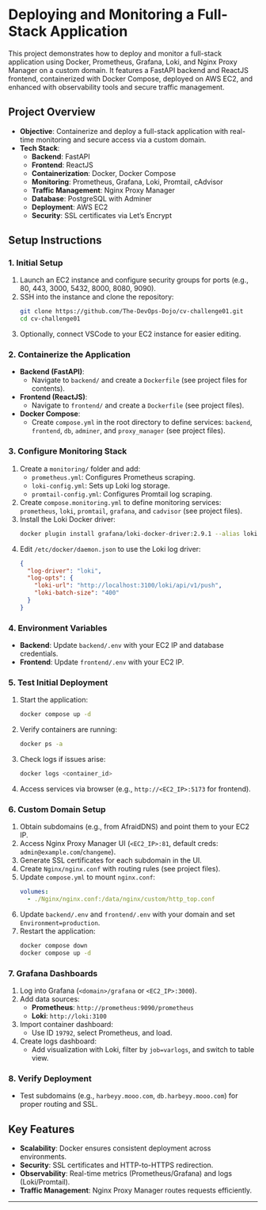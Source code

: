 # Deploying and Monitoring a Full-Stack Application

This project demonstrates how to deploy and monitor a full-stack application using Docker, Prometheus, Grafana, Loki, and Nginx Proxy Manager on a custom domain. It features a FastAPI backend and ReactJS frontend, containerized with Docker Compose, deployed on AWS EC2, and enhanced with observability tools and secure traffic management.

## Project Overview

- **Objective**: Containerize and deploy a full-stack application with real-time monitoring and secure access via a custom domain.
- **Tech Stack**:
  - **Backend**: FastAPI
  - **Frontend**: ReactJS
  - **Containerization**: Docker, Docker Compose
  - **Monitoring**: Prometheus, Grafana, Loki, Promtail, cAdvisor
  - **Traffic Management**: Nginx Proxy Manager
  - **Database**: PostgreSQL with Adminer
  - **Deployment**: AWS EC2
  - **Security**: SSL certificates via Let’s Encrypt

## Setup Instructions

### 1. Initial Setup
1. Launch an EC2 instance and configure security groups for ports (e.g., 80, 443, 3000, 5432, 8000, 8080, 9090).
2. SSH into the instance and clone the repository:
   ```bash
   git clone https://github.com/The-DevOps-Dojo/cv-challenge01.git
   cd cv-challenge01
   ```
3. Optionally, connect VSCode to your EC2 instance for easier editing.

### 2. Containerize the Application
- **Backend (FastAPI)**:
  - Navigate to `backend/` and create a `Dockerfile` (see project files for contents).
- **Frontend (ReactJS)**:
  - Navigate to `frontend/` and create a `Dockerfile` (see project files).
- **Docker Compose**:
  - Create `compose.yml` in the root directory to define services: `backend`, `frontend`, `db`, `adminer`, and `proxy_manager` (see project files).

### 3. Configure Monitoring Stack
1. Create a `monitoring/` folder and add:
   - `prometheus.yml`: Configures Prometheus scraping.
   - `loki-config.yml`: Sets up Loki log storage.
   - `promtail-config.yml`: Configures Promtail log scraping.
2. Create `compose.monitoring.yml` to define monitoring services: `prometheus`, `loki`, `promtail`, `grafana`, and `cadvisor` (see project files).
3. Install the Loki Docker driver:
   ```bash
   docker plugin install grafana/loki-docker-driver:2.9.1 --alias loki --grant-all-permissions
   ```
4. Edit `/etc/docker/daemon.json` to use the Loki log driver:
   ```json
   {
     "log-driver": "loki",
     "log-opts": {
       "loki-url": "http://localhost:3100/loki/api/v1/push",
       "loki-batch-size": "400"
     }
   }
   ```

### 4. Environment Variables
- **Backend**: Update `backend/.env` with your EC2 IP and database credentials.
- **Frontend**: Update `frontend/.env` with your EC2 IP.

### 5. Test Initial Deployment
1. Start the application:
   ```bash
   docker compose up -d
   ```
2. Verify containers are running:
   ```bash
   docker ps -a
   ```
3. Check logs if issues arise:
   ```bash
   docker logs <container_id>
   ```
4. Access services via browser (e.g., `http://<EC2_IP>:5173` for frontend).

### 6. Custom Domain Setup
1. Obtain subdomains (e.g., from AfraidDNS) and point them to your EC2 IP.
2. Access Nginx Proxy Manager UI (`<EC2_IP>:81`, default creds: `admin@example.com`/`changeme`).
3. Generate SSL certificates for each subdomain in the UI.
4. Create `Nginx/nginx.conf` with routing rules (see project files).
5. Update `compose.yml` to mount `nginx.conf`:
   ```yaml
   volumes:
     - ./Nginx/nginx.conf:/data/nginx/custom/http_top.conf
   ```
6. Update `backend/.env` and `frontend/.env` with your domain and set `Environment=production`.
7. Restart the application:
   ```bash
   docker compose down
   docker compose up -d
   ```

### 7. Grafana Dashboards
1. Log into Grafana (`<domain>/grafana` or `<EC2_IP>:3000`).
2. Add data sources:
   - **Prometheus**: `http://prometheus:9090/prometheus`
   - **Loki**: `http://loki:3100`
3. Import container dashboard:
   - Use ID `19792`, select Prometheus, and load.
4. Create logs dashboard:
   - Add visualization with Loki, filter by `job=varlogs`, and switch to table view.

### 8. Verify Deployment
- Test subdomains (e.g., `harbeyy.mooo.com`, `db.harbeyy.mooo.com`) for proper routing and SSL.

## Key Features
- **Scalability**: Docker ensures consistent deployment across environments.
- **Security**: SSL certificates and HTTP-to-HTTPS redirection.
- **Observability**: Real-time metrics (Prometheus/Grafana) and logs (Loki/Promtail).
- **Traffic Management**: Nginx Proxy Manager routes requests efficiently.

---


